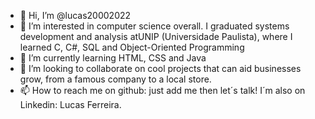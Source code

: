 - 👋 Hi, I’m @lucas20002022
- 👀 I’m interested in computer science overall. I graduated systems development and analysis atUNIP (Universidade Paulista), where I learned C, C#, SQL and Object-Oriented Programming
- 🌱 I’m currently learning HTML, CSS and Java
- 💞️ I’m looking to collaborate on cool projects that can aid businesses grow, from a famous company to a local store.
- 📫 How to reach me on github: just add me then let´s talk! I´m also on Linkedin: Lucas Ferreira.

<!---
lucas20002022/lucas20002022 is a ✨ special ✨ repository because its `README.md` (this file) appears on your GitHub profile.
You can click the Preview link to take a look at your changes.
--->
